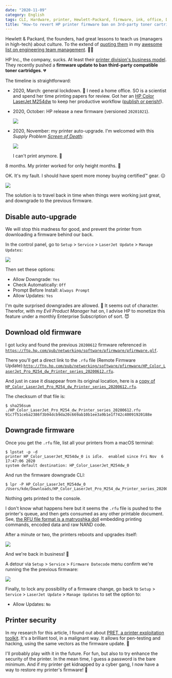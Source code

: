 ```yaml
---
date: "2020-11-09"
category: English
tags: CLI, Hardware, printer, Hewlett-Packard, firmware, ink, office, DRM, macOS, toner
title: "How-to revert HP printer firmware ban on 3rd-party toner cartridges"
---
```


Hewlett & Packard, the founders, had great lessons to teach us (managers in high-tech) about culture. To the extend of [quoting them](https://github.com/kdeldycke/awesome-engineering-team-management/commit/de3e64647c911f78a37b3e54c7e46197acb061e1) in my [awesome list on engineering team management](https://github.com/kdeldycke/awesome-engineering-team-management#readme). 👨‍💼

HP Inc., the company, sucks. At least their [printer division's business model](https://news.ycombinator.com/item?id=25045024). They recently pushed a **firmware update to ban third-party compatible toner cartridges**. 💔

The timeline is straightforward:

* 2020, March: general lockdown. 🦠 I need a home office. SO is a scientist and spend her time printing papers for review. Got her an [HP Color LaserJet M254dw](https://amzn.com/B073R2WVKB/?tag=kevideld-20) to keep her productive workflow ([publish or perish!](https://en.wikipedia.org/wiki/Publish_or_perish)).

* 2020, October: HP release a new firmware (versioned `20201021`).

  ![](/uploads/2020/hp-laserjet-printer-20201021-firmware.jpg)

* 2020, November: my printer auto-upgrade. I'm welcomed with this *Supply Problem [Screen of Death](https://en.wikipedia.org/wiki/Screen_of_death)*:

  ![](/uploads/2020/hp-laserjet-printer-supply-problem-screen-of-death.jpg)

  I can't print anymore. 🤯

8 months. My printer worked for only height months. 😤

OK. It's my fault. I should have spent more money buying certified™ gear. 😑

![](/uploads/2020/copier-printer-meme-03.jpg)

The solution is to travel back in time when things were working just great, and downgrade to the previous firmware.

## Disable auto-upgrade

We will stop this madness for good, and prevent the printer from downloading a firmware behind our back.

In the control panel, go to `Setup` > `Service` > `LaserJet Update` > `Manage Updates`:

![](/uploads/2020/hp-laserjet-printer-manage-updates-menu.jpg)

Then set these options:

* Allow Downgrade: `Yes`
* Check Automatically: `Off`
* Prompt Before Install: `Always Prompt`
* Allow Updates: `Yes`

I'm quite surprised downgrades are allowed. 🤔 It seems out of character. Therefor, with my *Evil Product Manager* hat on, I advise HP to monetize this feature under a monthly Enterprise Subscription of sort. 😈

## Download old firmware

I got lucky and found the previous `20200612` firmware referenced in [`https://ftp.hp.com/pub/networking/software/pfirmware/pfirmware.glf`](https://ftp.hp.com/pub/networking/software/pfirmware/pfirmware.glf).

There you'll get a direct link to the `.rfu` file (Remote Firmware Update):[`http://ftp.hp.com/pub/networking/software/pfirmware/HP_Color_LaserJet_Pro_M254_dw_Printer_series_20200612.rfu`](http://ftp.hp.com/pub/networking/software/pfirmware/HP_Color_LaserJet_Pro_M254_dw_Printer_series_20200612.rfu).

And just in case it disappear from its original location, here is a [copy of `HP_Color_LaserJet_Pro_M254_dw_Printer_series_20200612.rfu`](/uploads/2020/HP_Color_LaserJet_Pro_M254_dw_Printer_series_20200612.rfu).

The checksum of that file is:

```shell-session
$ sha256sum ./HP_Color_LaserJet_Pro_M254_dw_Printer_series_20200612.rfu
91c7f51ceba2386f3b94dcb9da20c669ab10b1ee3a9b1e1f742c40091920188e
```

## Downgrade firmware

Once you get the `.rfu` file, list all your printers from a macOS terminal:

```shell-session
$ lpstat -p -d
printer HP_Color_LaserJet_M254dw_0 is idle.  enabled since Fri Nov  6 17:47:06 2020
system default destination: HP_Color_LaserJet_M254dw_0
```

And run the firmware downgrade CLI:

```shell-session
$ lpr -P HP_Color_LaserJet_M254dw_0 /Users/kde/Downloads/HP_Color_LaserJet_Pro_M254_dw_Printer_series_20200612.rfu
```

Nothing gets printed to the console.

I don't know what happens here but it seems the `.rfu` file is pushed to the printer's queue, and then gets consumed as any other printable document. See, [the RFU file format is a matryoshka doll](https://www.jsof-tech.com/unpacking-hp-firmware-updates-part-1/) embedding printing commands, encoded data and raw NAND code.

After a minute or two, the printers reboots and upgrades itself:

![](/uploads/2020/hp-laserjet-printer-firmware-updating.jpg)

And we're back in business! 🥳

A detour via `Setup` > `Service` > `Firmware Datecode` menu confirm we're running the the previous firmware:

![](/uploads/2020/hp-laserjet-printer-20200612-firmware.jpg)

Finally, to lock any possibility of a firmware change, go back to `Setup` > `Service` > `LaserJet Update` > `Manage Updates` to set the option to:

* Allow Updates: `No`

## Printer security

In my research for this article, I found out about [PRET, a printer exploitation toolkit](https://github.com/RUB-NDS/PRET). It's a brilliant tool, in a malignant way. It allows for pen-testing and hacking, using the same vectors as the firmware update. 🤫

I'll probably play with it in the future. For fun, but also to try enhance the security of the printer. In the mean time, I guess a password is the bare minimum. And if my printer get kidnapped by a cyber gang, I now have a way to restore my printer's firmware! 😬